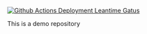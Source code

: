[![Github Actions Deployment Leantime Gatus](https://github.com/Cydnirn/lks-gatus-leantime/actions/workflows/lks-deployment-pipeline.yml/badge.svg)](https://github.com/Cydnirn/lks-gatus-leantime/actions/workflows/lks-deployment-pipeline.yml)

This is a demo repository
